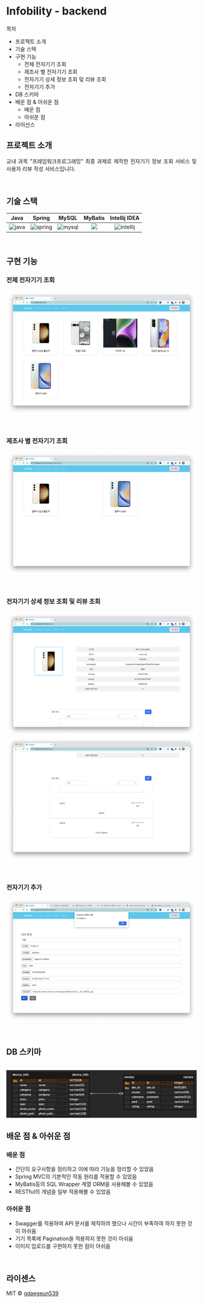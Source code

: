 # Infobility - backend
목차
* 프로젝트 소개
* 기술 스택
* 구현 기능
	* 전체 전자기기 조회
	* 제조사 별 전자기기 조회
	* 전자기기 상세 정보 조회 및 리뷰 조회
	* 전자기기 추가
* DB 스키마
* 배운 점 & 아쉬운 점
	* 배운 점
	* 아쉬운 점
* 라이선스

## 프로젝트 소개

<p align="justify">
교내 과목 "프레임워크프로그래밍" 최종 과제로 제작한 전자기기 정보 조회 서비스 및 사용자 리뷰 작성 서비스입니다.
</p>

<br>

## 기술 스택

|  Java   |  Spring   |  MySQL   |                                             MyBatis                                             | Intellij IDEA |
|:-------:|:---------:|:--------:|:-----------------------------------------------------------------------------------------------:|:-------------:|
| ![java] | ![spring] | ![mysql] | <img src="https://github.com/mybatis/logo/blob/master/logo-bird-ninja.png?raw=true" width=50 /> |  ![intellij]  |

<br>

## 구현 기능

### 전체 전자기기 조회
![all_view](/readme_assets/all_view.png)

<br/>

### 제조사 별 전자기기 조회
![manufacturer_view](/readme_assets/manufacturer_view.png)

<br/>

### 전자기기 상세 정보 조회 및 리뷰 조회
![desc_review1](/readme_assets/desc_review1.png)
![desc_review2](/readme_assets/desc_review2.png)

<br/>

### 전자기기 추가
![add_dev](/readme_assets/add_dev.png)

<br/>

## DB 스키마

<p align="center">
  <br>
  <img src="/readme_assets/DB%20Scheme.jpg" alt="Infobility DB Schema">
  <br>
</p>

## 배운 점 & 아쉬운 점

### 배운 점
<p align="justify">

* 간단히 요구사항을 정리하고 이에 따라 기능을 정리할 수 있었음
* Spring MVC의 기본적인 작동 원리를 적용할 수 있었음
* MyBatis등의 SQL Wrapper 계열 ORM을 사용해볼 수 있었음
* RESTful의 개념을 일부 적용해볼 수 있었음

</p>

### 아쉬운 점
<p align="justify">

* Swagger를 적용하여 API 문서를 제작하려 했으나 시간이 부족하여 하지 못한 것이 아쉬움
* 기기 목록에 Pagination을 적용하지 못한 것이 아쉬움
* 이미지 업로드를 구현하지 못한 점이 아쉬움

</p>

<br>

## 라이센스

MIT &copy; [gdaegeun539](mailto:gdaegeun539@gmail.com)

<!-- Stack Icon References -->

[java]: https://www.vectorlogo.zone/logos/java/java-icon.svg
[spring]: https://www.vectorlogo.zone/logos/springio/springio-icon.svg
[mysql]: https://www.vectorlogo.zone/logos/mysql/mysql-icon.svg
[intellij]: https://resources.jetbrains.com/storage/products/company/brand/logos/IntelliJ_IDEA_icon.svg
